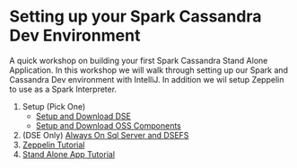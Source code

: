 # Setting up your Spark Cassandra Dev Environment

A quick workshop on building your first Spark Cassandra Stand Alone Application. In this workshop we will
walk through setting up our Spark and Cassandra Dev environment with IntelliJ. In addition we wil setup Zeppelin
to use as a Spark Interpreter. 

1. Setup (Pick One)
   * [Setup and Download DSE](DSESetup.md)
   * [Setup and Download OSS Components](Setup.md)
2. (DSE Only) [Always On Sql Server and DSEFS](AOSSDSEFS.md)
2. [Zeppelin Tutorial](Zeppelin.md)
3. [Stand Alone App Tutorial](StandAloneApp.md)






